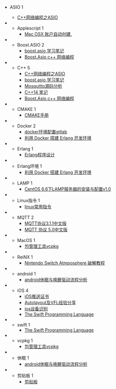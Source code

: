-   ASIO 1
    
    -   [C++网络编程之ASIO](https://www.zybuluo.com/khan-lau/note/2394622 "【已发布】 2022-10-20 16:56")
-   -   Applescript 1
        -   [Mac OSX 账户自动创建.](https://www.zybuluo.com/khan-lau/note/83701 "【已发布】 2016-03-09 13:21")
-   -   Boost.ASIO 2
        -   [boost.asio 学习笔记](https://www.zybuluo.com/khan-lau/note/307144 "【已发布】 2016-05-04 10:27")
        -   [Boost.Asio c++ 网络编程](https://www.zybuluo.com/khan-lau/note/261899 "【已发布】 2016-01-07 19:29")
-   -   C++ 5
        -   [C++网络编程之ASIO](https://www.zybuluo.com/khan-lau/note/2394622 "【已发布】 2022-10-20 16:56")
        -   [boost.asio 学习笔记](https://www.zybuluo.com/khan-lau/note/307144 "【已发布】 2016-05-04 10:27")
        -   [Mosquitto源码分析](https://www.zybuluo.com/khan-lau/note/351459 "【已发布】 2016-04-20 15:43")
        -   [C++14 笔记](https://www.zybuluo.com/khan-lau/note/290172 "【已发布】 2017-12-22 16:29")
        -   [Boost.Asio c++ 网络编程](https://www.zybuluo.com/khan-lau/note/261899 "【已发布】 2016-01-07 19:29")
-   -   CMAKE 1
        -   [CMAKE手册](https://www.zybuluo.com/khan-lau/note/254724 "【已发布】 2016-08-08 10:18")
-   -   Docker 2
        -   [docker环境配置gitlab](https://www.zybuluo.com/khan-lau/note/337110 "【已发布】 2020-09-22 11:39")
        -   [利用 Docker 搭建 Erlang 开发环境](https://www.zybuluo.com/khan-lau/note/101266 "【已发布】 2016-04-07 20:45")
-   -   Erlang 1
        -   [Erlang程序设计](https://www.zybuluo.com/khan-lau/note/99370 "【已发布】 2016-01-08 10:40")
-   -   Erlang环境 1
        -   [利用 Docker 搭建 Erlang 开发环境](https://www.zybuluo.com/khan-lau/note/101266 "【已发布】 2016-04-07 20:45")
-   -   LAMP 1
        -   [CentOS 6.6下LAMP服务器的安装与配置v1.0](https://www.zybuluo.com/khan-lau/note/758236 "【已发布】 2017-05-23 09:18")
-   -   Linux指令 1
        -   [linux常用指令](https://www.zybuluo.com/khan-lau/note/290497 "【已发布】 2016-02-20 19:50")
-   -   MQTT 2
        -   [MQTT协议3.1.1中文版](https://www.zybuluo.com/khan-lau/note/1326839 "【已发布】 2018-10-30 14:49")
        -   [MQTT 协议 5.0中文版](https://www.zybuluo.com/khan-lau/note/1325300 "【已发布】 2018-10-30 13:27")
-   -   MacOS 1
        -   [包管理工具vcpkg](https://www.zybuluo.com/khan-lau/note/2235088 "【已发布】 2022-03-21 09:30")
-   -   ReiNX 1
        -   [Nintendo Switch Atmposphere 破解教程](https://www.zybuluo.com/khan-lau/note/1197632 "【已发布】 2018-09-20 13:03")
-   -   android 1
        -   [android休眠与唤醒驱动流程分析](https://www.zybuluo.com/khan-lau/note/28627 "【已发布】 2014-08-22 13:06")
-   -   iOS 4
        -   [iOS推送证书](https://www.zybuluo.com/khan-lau/note/57655 "【已发布】 2015-06-18 16:07")
        -   [Autolayout及VFL经验分享](https://www.zybuluo.com/khan-lau/note/35550 "【已发布】 2014-10-08 23:00")
        -   [ios设备识别](https://www.zybuluo.com/khan-lau/note/32213 "【已发布】 2015-03-31 12:32")
        -   [The Swift Programming Language](https://www.zybuluo.com/khan-lau/note/27388 "【已发布】 2014-09-10 15:54")
-   -   swift 1
        -   [The Swift Programming Language](https://www.zybuluo.com/khan-lau/note/27388 "【已发布】 2014-09-10 15:54")
-   -   vcpkg 1
        -   [包管理工具vcpkg](https://www.zybuluo.com/khan-lau/note/2235088 "【已发布】 2022-03-21 09:30")
-   -   休眠 1
        -   [android休眠与唤醒驱动流程分析](https://www.zybuluo.com/khan-lau/note/28627 "【已发布】 2014-08-22 13:06")
-   -   剪贴板 1
        -   [剪贴板](https://www.zybuluo.com/khan-lau/note/34025 "【已发布】 2021-03-23 16:59")